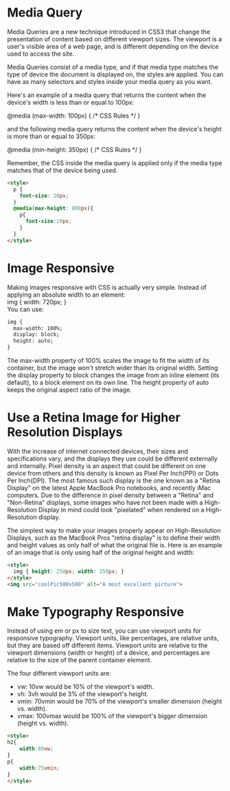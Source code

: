 # Media Query
Media Queries are a new technique introduced in CSS3 that change the presentation of content based on different viewport sizes. The viewport is a user's visible area of a web page, and is different depending on the device used to access the site.

Media Queries consist of a media type, and if that media type matches the type of device the document is displayed on, the styles are applied. You can have as many selectors and styles inside your media query as you want.

Here's an example of a media query that returns the content when the device's width is less than or equal to 100px:

@media (max-width: 100px) { /* CSS Rules */ }

and the following media query returns the content when the device's height is more than or equal to 350px:

@media (min-height: 350px) { /* CSS Rules */ }

Remember, the CSS inside the media query is applied only if the media type matches that of the device being used.

```html
<style>
  p {
    font-size: 20px;
  }
  @media(max-height: 800px){
    p{
      font-size:10px;
    }
  }
</style>
```

# Image Responsive
Making images responsive with CSS is actually very simple. Instead of applying an absolute width to an element:  
img { width: 720px; }  
You can use:  
```html
img {
  max-width: 100%;
  display: block;
  height: auto;
}
```
The max-width property of 100% scales the image to fit the width of its container, but the image won't stretch wider than its original width. Setting the display property to block changes the image from an inline element (its default), to a block element on its own line. The height property of auto keeps the original aspect ratio of the image.

# Use a Retina Image for Higher Resolution Displays
With the increase of internet connected devices, their sizes and specifications vary, and the displays they use could be different externally and internally. Pixel density is an aspect that could be different on one device from others and this density is known as Pixel Per Inch(PPI) or Dots Per Inch(DPI). The most famous such display is the one known as a "Retina Display" on the latest Apple MacBook Pro notebooks, and recently iMac computers. Due to the difference in pixel density between a "Retina" and "Non-Retina" displays, some images who have not been made with a High-Resolution Display in mind could look "pixelated" when rendered on a High-Resolution display.

The simplest way to make your images properly appear on High-Resolution Displays, such as the MacBook Pros "retina display" is to define their width and height values as only half of what the original file is. Here is an example of an image that is only using half of the original height and width:
```html
<style>
  img { height: 250px; width: 250px; }
</style>
<img src="coolPic500x500" alt="A most excellent picture">
```

# Make Typography Responsive
Instead of using em or px to size text, you can use viewport units for responsive typography. Viewport units, like percentages, are relative units, but they are based off different items. Viewport units are relative to the viewport dimensions (width or height) of a device, and percentages are relative to the size of the parent container element.

The four different viewport units are:
* vw: 10vw would be 10% of the viewport's width.
* vh: 3vh would be 3% of the viewport's height.
* vmin: 70vmin would be 70% of the viewport's smaller dimension (height vs. width).
* vmax: 100vmax would be 100% of the viewport's bigger dimension (height vs. width).
```html
<style>
h2{
    width:80vw;
}
p{
    width:75vmin;
}
</style>
```

